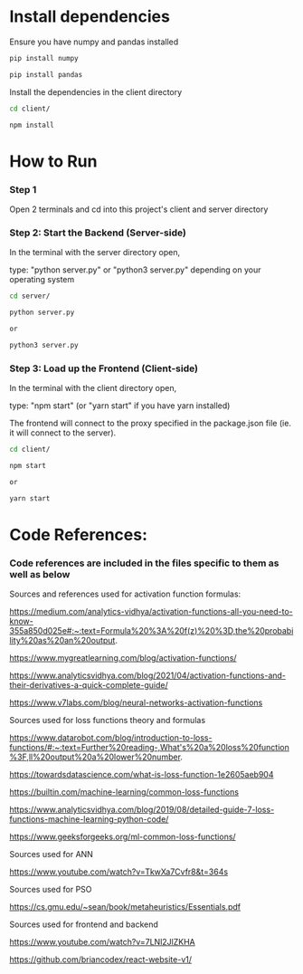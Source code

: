 # Install dependencies

Ensure you have numpy and pandas installed

```bash
pip install numpy

pip install pandas
```

Install the dependencies in the client directory

```bash
cd client/

npm install
```

# How to Run

### Step 1

Open 2 terminals and cd into this project's client and server directory

### Step 2: Start the Backend (Server-side)

In the terminal with the server directory open,

type: "python server.py" or "python3 server.py" depending on your operating system

```bash
cd server/

python server.py

or

python3 server.py
```

### Step 3: Load up the Frontend (Client-side)

In the terminal with the client directory open,

type: "npm start" (or "yarn start" if you have yarn installed)

The frontend will connect to the proxy specified in the package.json file (ie. it will connect to the server).

```bash
cd client/

npm start

or

yarn start

```

# Code References:

### Code references are included in the files specific to them as well as below

Sources and references used for activation function formulas:

https://medium.com/analytics-vidhya/activation-functions-all-you-need-to-know-355a850d025e#:~:text=Formula%20%3A%20f(z)%20%3D,the%20probability%20as%20an%20output.

https://www.mygreatlearning.com/blog/activation-functions/

https://www.analyticsvidhya.com/blog/2021/04/activation-functions-and-their-derivatives-a-quick-complete-guide/

https://www.v7labs.com/blog/neural-networks-activation-functions

Sources used for loss functions theory and formulas

https://www.datarobot.com/blog/introduction-to-loss-functions/#:~:text=Further%20reading-,What's%20a%20loss%20function%3F,ll%20output%20a%20lower%20number.

https://towardsdatascience.com/what-is-loss-function-1e2605aeb904

https://builtin.com/machine-learning/common-loss-functions

https://www.analyticsvidhya.com/blog/2019/08/detailed-guide-7-loss-functions-machine-learning-python-code/

https://www.geeksforgeeks.org/ml-common-loss-functions/

Sources used for ANN

https://www.youtube.com/watch?v=TkwXa7Cvfr8&t=364s

Sources used for PSO

https://cs.gmu.edu/~sean/book/metaheuristics/Essentials.pdf

Sources used for frontend and backend

https://www.youtube.com/watch?v=7LNl2JlZKHA

https://github.com/briancodex/react-website-v1/
